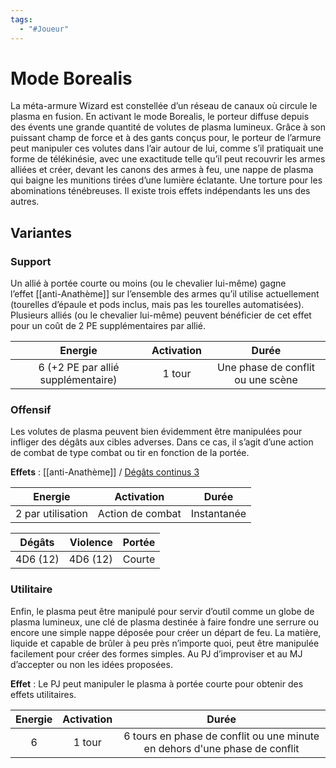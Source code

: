 ```yaml
---
tags:
  - "#Joueur"
---
```

# Mode Borealis

La méta-armure Wizard est constellée d’un réseau de canaux où circule le plasma en fusion. En activant le mode Borealis, le porteur diffuse depuis des évents une grande quantité de volutes de plasma lumineux. Grâce à son puissant champ de force et à des gants conçus pour, le porteur de l’armure peut manipuler ces volutes dans l’air autour de lui, comme s’il pratiquait une forme de télékinésie, avec une exactitude telle qu’il peut recouvrir les armes alliées et créer, devant les canons des armes à feu, une nappe de plasma qui baigne les munitions tirées d’une lumière éclatante. Une torture pour les abominations ténébreuses. Il existe trois effets indépendants les uns des autres.

## Variantes

### Support
Un allié à portée courte ou moins (ou le chevalier lui-même) gagne l’effet [[anti-Anathème]] sur l’ensemble des armes qu’il utilise actuellement (tourelles d’épaule et pods inclus, mais pas les tourelles automatisées). Plusieurs alliés (ou le chevalier lui-même) peuvent bénéficier de cet effet pour un coût de 2 PE supplémentaires par allié.

|              Energie               | Activation |                 Durée                 |
| :--------------------------------: | :--------: | :-----------------------------------: |
| 6 (+2 PE par allié supplémentaire) | 1 tour<br> | Une phase de conflit ou une scène<br> |
### Offensif
Les volutes de plasma peuvent bien évidemment être manipulées pour infliger des dégâts aux cibles adverses. Dans ce cas, il s’agit d’une action de combat de type combat ou tir en fonction de la portée.

**Effets** : [[anti-Anathème]] / [Dégâts continus 3](Dégâts_continus)

|      Energie      |    Activation    |    Durée    |
| :---------------: | :--------------: | :---------: |
| 2 par utilisation | Action de combat | Instantanée |

|    Dégâts    |     Violence | Portée |
| :----------: | -----------: | :----: |
| 4D6 (12)<br> | 4D6 (12)<br> | Courte |

### Utilitaire
Enfin, le plasma peut être manipulé pour servir d’outil comme un globe de plasma lumineux, une clé de plasma destinée à faire fondre une serrure ou encore une simple nappe déposée pour créer un départ de feu. La matière, liquide et capable de brûler à peu près n’importe quoi, peut être manipulée facilement pour créer des formes simples. Au PJ d’improviser et au MJ d’accepter ou non les idées proposées.

**Effet** : Le PJ peut manipuler le plasma à portée courte pour obtenir des effets utilitaires.

| Energie | Activation |                                   Durée                                    |
| :-----: | :--------: | :------------------------------------------------------------------------: |
|    6    |   1 tour   | 6 tours en phase de conflit ou une minute en dehors d'une phase de conflit |
